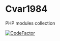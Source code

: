 # Cvar1984
PHP modules collection

[![CodeFactor](https://www.codefactor.io/repository/github/cvar1984/cvar1984/badge)](https://www.codefactor.io/repository/github/cvar1984/cvar1984)
